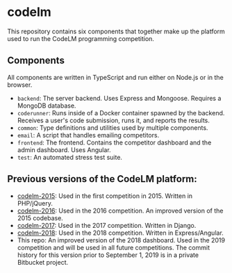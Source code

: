 # codelm

This repository contains six components that together make up the platform used to run the CodeLM programming competition.

## Components

All components are written in TypeScript and run either on Node.js or in the browser.

- `backend`: The server backend. Uses Express and Mongoose. Requires a MongoDB database.
- `coderunner`: Runs inside of a Docker container spawned by the backend. Receives a user's code submission, runs it, and reports the results.
- `common`: Type definitions and utilities used by multiple components.
- `email`: A script that handles emailing competitors.
- `frontend`: The frontend. Contains the competitor dashboard and the admin dashboard. Uses Angular.
- `test`: An automated stress test suite.

## Previous versions of the CodeLM platform:

- [codelm-2015](https://github.com/nrubin29/codelm-2015): Used in the first competition in 2015. Written in PHP/jQuery.
- [codelm-2016](https://github.com/nrubin29/codelm-2016): Used in the 2016 competition. An improved version of the 2015 codebase.
- [codelm-2017](https://github.com/nrubin29/codelm-2017): Used in the 2017 competition. Written in Django.
- [codelm-2018](https://github.com/nrubin29/codelm-2018): Used in the 2018 competition. Written in Express/Angular.
- This repo: An improved version of the 2018 dashboard. Used in the 2019 competition and will be used in all future competitions. The commit history for this version prior to September 1, 2019 is in a private Bitbucket project.
